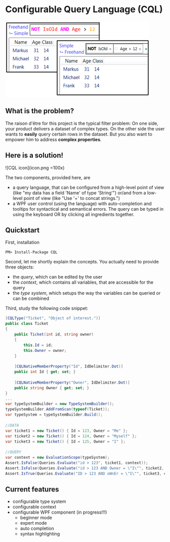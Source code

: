 Configurable Query Language (CQL)
=================================

![Example](example.png)

What is the problem?
--------------------

The raison d'être for this project is the typical filter problem:
On one side, your product delivers a dataset of complex types. On the other side
the user wants to **easily** query certain rows in the dataset. But you also want
to empower him to address **complex properties**.

Here is a solution!
-------------------

![CQL icon](icon.png =100x)

The two components, provided here, are

* a query language, that can be configured from a high-level point of view
  (like "my data has a field 'Name' of type 'String'") or/and from a low-level
  point of view (like "Use '+' to concat strings.")
* a WPF user control (using the language) with auto-completion and tooltips for
  syntactical and semantical errors. The query can be typed in using the keyboard
  OR by clicking all ingredients together.

Quickstart
----------

First, installation

```
PM> Install-Package CQL
```

Second, let me shortly explain the concepts. You actually need to provide three objects:

* the *query*, which can be edited by the user
* the *context*, which contains all variables, that are accessible for the query
* the *type system*, which setups the way the variables can be queried or can be combined

Third, study the following code snippet:

```csharp
[CQLType("Ticket", "Object of interest.")]
public class Ticket
{
	public Ticket(int id, string owner)
	{
		this.Id = id;
		this.Owner = owner;
	}

	[CQLNativeMemberProperty("Id", IdDelimiter.Dot)]
	public int Id { get; set; }

	[CQLNativeMemberProperty("Owner", IdDelimiter.Dot)]
	public string Owner { get; set; }
}
...
var typeSystemBuilder = new TypeSystemBuilder();
typeSystemBuilder.AddFromScan(typeof(Ticket));
var typeSystem = typeSystemBuilder.Build();

//DATA
var ticket1 = new Ticket() { Id = 123, Owner = "Me" };
var ticket2 = new Ticket() { Id = 124, Owner = "Myself" };
var ticket3 = new Ticket() { Id = 125, Owner = "I" };

//QUERY
var context = new EvaluationScope(typeSystem);
Assert.IsFalse(Queries.Evaluate("id > 123", ticket1, context));
Assert.IsFalse(Queries.Evaluate("id > 123 AND Owner = \"I\"", ticket2, context));
Assert.IsTrue(Queries.Evaluate("ID > 123 AND oWnEr = \"I\"", ticket3, context));
```

Current features
----------------

* configurable type system
* configurable context
* configurable WPF component (in progress!!!)
	* beginner mode
	* expert mode
	* auto completion
	* syntax highlighting